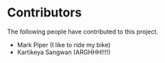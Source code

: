 # Contributors

The following people have contributed to this project.

* Mark Piper (I like to ride my bike)
* Kartikeya Sangwan (ARGHHH!!!!)
